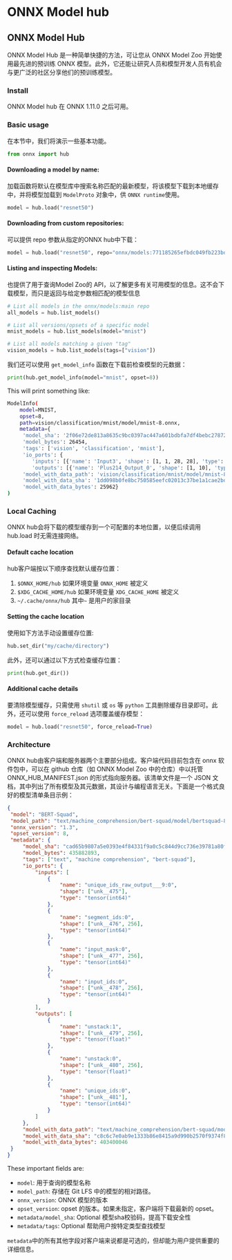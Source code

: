 # ONNX Model hub

## ONNX Model Hub

ONNX Model Hub 是一种简单快捷的方法，可让您从 ONNX Model Zoo 开始使用最先进的预训练 ONNX 模型。此外，它还能让研究人员和模型开发人员有机会与更广泛的社区分享他们的预训练模型。

### Install

ONNX Model hub 在 ONNX 1.11.0 之后可用。

### Basic usage

在本节中，我们将演示一些基本功能。

```python
from onnx import hub
```

#### Downloading a model by name:

加载函数将默认在模型库中搜索名称匹配的最新模型，将该模型下载到本地缓存中，并将模型加载到 `ModelProto` 对象中，供 `ONNX runtime`使用。

```python
model = hub.load("resnet50")
```

#### Downloading from custom repositories:

可以提供 repo 参数从指定的ONNX hub中下载：

```python
model = hub.load("resnet50", repo="onnx/models:771185265efbdc049fb223bd68ab1aeb1aecde76")
```

#### Listing and inspecting Models:

也提供了用于查询Model Zoo的 API，以了解更多有关可用模型的信息。这不会下载模型，而只是返回与给定参数相匹配的模型信息

```python
# List all models in the onnx/models:main repo
all_models = hub.list_models()

# List all versions/opsets of a specific model
mnist_models = hub.list_models(model="mnist")

# List all models matching a given "tag"
vision_models = hub.list_models(tags=["vision"])
```

我们还可以使用 `get_model_info` 函数在下载前检查模型的元数据：

```python
print(hub.get_model_info(model="mnist", opset=8))
```

This will print something like:

```sh
ModelInfo(
    model=MNIST,
    opset=8,
    path=vision/classification/mnist/model/mnist-8.onnx,
    metadata={
     'model_sha': '2f06e72de813a8635c9bc0397ac447a601bdbfa7df4bebc278723b958831c9bf',
     'model_bytes': 26454,
     'tags': ['vision', 'classification', 'mnist'],
     'io_ports': {
        'inputs': [{'name': 'Input3', 'shape': [1, 1, 28, 28], 'type': 'tensor(float)'}],
        'outputs': [{'name': 'Plus214_Output_0', 'shape': [1, 10], 'type': 'tensor(float)'}]},
     'model_with_data_path': 'vision/classification/mnist/model/mnist-8.tar.gz',
     'model_with_data_sha': '1dd098b0fe8bc750585eefc02013c37be1a1cae2bdba0191ccdb8e8518b3a882',
     'model_with_data_bytes': 25962}
)
```

### Local Caching

ONNX hub会将下载的模型缓存到一个可配置的本地位置，以便后续调用 hub.load 时无需连接网络。

#### Default cache location

hub客户端按以下顺序查找默认缓存位置：

1. `$ONNX_HOME/hub` 如果环境变量 `ONNX_HOME` 被定义
2. `$XDG_CACHE_HOME/hub` 如果环境变量 `XDG_CACHE_HOME` 被定义
3. `~/.cache/onnx/hub` 其中`~` 是用户的家目录

#### Setting the cache location

使用如下方法手动设置缓存位置:

```python
hub.set_dir("my/cache/directory")
```

此外，还可以通过以下方式检查缓存位置：

```python
print(hub.get_dir())
```

#### Additional cache details

要清除模型缓存，只需使用 `shutil` 或 `os` 等 `python` 工具删除缓存目录即可。此外，还可以使用 `force_reload` 选项覆盖缓存模型：

```python
model = hub.load("resnet50", force_reload=True)
```

### Architecture

ONNX hub由客户端和服务器两个主要部分组成。客户端代码目前包含在 onnx 软件包中，可以在 github 仓库（如 ONNX Model Zoo 中的仓库）中以托管 ONNX\_HUB\_MANIFEST.json 的形式指向服务器。该清单文件是一个 JSON 文档，其中列出了所有模型及其元数据，其设计与编程语言无关。下面是一个格式良好的模型清单条目示例：

```json
{
 "model": "BERT-Squad",
 "model_path": "text/machine_comprehension/bert-squad/model/bertsquad-8.onnx",
 "onnx_version": "1.3",
 "opset_version": 8,
 "metadata": {
     "model_sha": "cad65b9807a5e0393e4f84331f9a0c5c844d9cc736e39781a80f9c48ca39447c",
     "model_bytes": 435882893,
     "tags": ["text", "machine comprehension", "bert-squad"],
     "io_ports": {
         "inputs": [
             {
                 "name": "unique_ids_raw_output___9:0",
                 "shape": ["unk__475"],
                 "type": "tensor(int64)"
             },
             {
                 "name": "segment_ids:0",
                 "shape": ["unk__476", 256],
                 "type": "tensor(int64)"
             },
             {
                 "name": "input_mask:0",
                 "shape": ["unk__477", 256],
                 "type": "tensor(int64)"
             },
             {
                 "name": "input_ids:0",
                 "shape": ["unk__478", 256],
                 "type": "tensor(int64)"
             }
         ],
         "outputs": [
             {
                 "name": "unstack:1",
                 "shape": ["unk__479", 256],
                 "type": "tensor(float)"
             },
             {
                 "name": "unstack:0",
                 "shape": ["unk__480", 256],
                 "type": "tensor(float)"
             },
             {
                 "name": "unique_ids:0",
                 "shape": ["unk__481"],
                 "type": "tensor(int64)"
             }
         ]
     },
     "model_with_data_path": "text/machine_comprehension/bert-squad/model/bertsquad-8.tar.gz",
     "model_with_data_sha": "c8c6c7e0ab9e1333b86e8415a9d990b2570f9374f80be1c1cb72f182d266f666",
     "model_with_data_bytes": 403400046
 }
}
```

These important fields are:

* `model`: 用于查询的模型名称
* `model_path`: 存储在 Git LFS 中的模型的相对路径。
* `onnx_version`: ONNX 模型的版本
* `opset_version`: opset 的版本。如果未指定，客户端将下载最新的 opset。
* `metadata/model_sha`: Optional 模型sha校验码，提高下载安全性
* `metadata/tags`: Optional 帮助用户按特定类型查找模型

`metadata`中的所有其他字段对客户端来说都是可选的，但却能为用户提供重要的详细信息。
